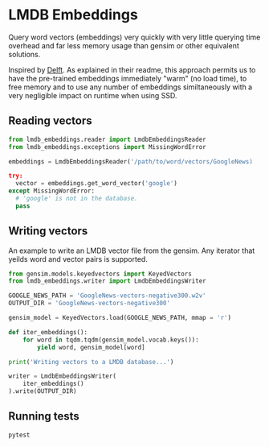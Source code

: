 # LMDB Embeddings
Query word vectors (embeddings) very quickly with very little querying time overhead and far less memory usage than gensim or other equivalent solutions.

Inspired by [Delft](https://github.com/kermitt2/delft). As explained in their readme, this approach permits us to have the pre-trained embeddings immediately "warm" (no load time), to free memory and to use any number of embeddings similtaneously with a very negligible impact on runtime when using SSD.

## Reading vectors

```python
from lmdb_embeddings.reader import LmdbEmbeddingsReader
from lmdb_embeddings.exceptions import MissingWordError

embeddings = LmdbEmbeddingsReader('/path/to/word/vectors/GoogleNews)

try:
  vector = embeddings.get_word_vector('google')
except MissingWordError:
  # 'google' is not in the database.
  pass
```

## Writing vectors
An example to write an LMDB vector file from the gensim. Any iterator that yeilds word and vector pairs is supported.

```python
from gensim.models.keyedvectors import KeyedVectors
from lmdb_embeddings.writer import LmdbEmbeddingsWriter

GOOGLE_NEWS_PATH = 'GoogleNews-vectors-negative300.w2v'
OUTPUT_DIR = 'GoogleNews-vectors-negative300'

gensim_model = KeyedVectors.load(GOOGLE_NEWS_PATH, mmap = 'r')

def iter_embeddings():
    for word in tqdm.tqdm(gensim_model.vocab.keys()):
        yield word, gensim_model[word]

print('Writing vectors to a LMDB database...')

writer = LmdbEmbeddingsWriter(
    iter_embeddings()
).write(OUTPUT_DIR)
```

## Running tests
```
pytest
```
